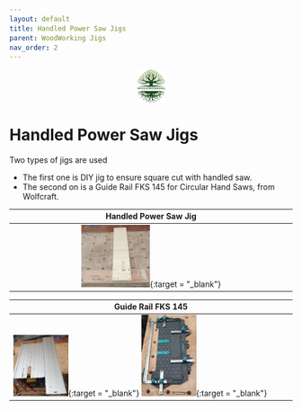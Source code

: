 ```yaml
---
layout: default
title: Handled Power Saw Jigs
parent: WoodWorking Jigs
nav_order: 2
---
```

<center>
<img src="../media/Lignarius.png" width="10%" height="10%" align="middle"/>
</center>

# Handled Power Saw Jigs

Two types of jigs are used
* The first one is  DIY jig to ensure square cut with handled saw. 
* The second on is a Guide Rail FKS 145 for Circular Hand Saws, from Wolfcraft. 


|                                                                                                                                                           Handled Power Saw Jig                                                                                                                                                           |
|:-----------------------------------------------------------------------------------------------------------------------------------------------------------------------------------------------------------------------------------------------------------------------------------------------------------------------------------------:|
| [<img alt="image" height="25%" src="/media/Handled Power Saw Jig.jpg" width="25%"/>](https://garlatti.github.io/media/Handled%20Power%20Saw%20Jig.jpg){:target = "_blank"} |
 


| Guide Rail FKS 145                                                                                                                                                                                                                                                                                                                                         |
|------------------------------------------------------------------------------------------------------------------------------------------------------------------------------------------------------------------------------------------------------------------------------------------------------------------------------------------------------------|
| [<img alt="image" height="20%" src="/media/Wolfcraft FKS 145 Jig.jpg" width="20%"/>](https://garlatti.github.io/media/Wolfcraft%20FKS%20145%20Jig.jpg){:target = "_blank"}  [<img alt="image" height="20%" src="/media/Wolfcraft FKS 145 Jig_1.jpg" width="20%"/>](https://garlatti.github.io/media/Wolfcraft%20FKS%20145%20Jig_1.jpg){:target = "_blank"} |

